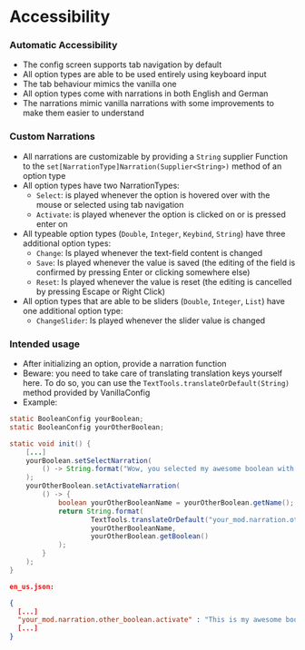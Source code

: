 # Accessibility

### Automatic Accessibility
- The config screen supports tab navigation by default
- All option types are able to be used entirely using keyboard input
- The tab behaviour mimics the vanilla one
- All option types come with narrations in both English and German
- The narrations mimic vanilla narrations with some improvements to make them easier to understand

### Custom Narrations
- All narrations are customizable by providing a `String` supplier Function to the `set[NarrationType]Narration(Supplier<String>)` method of an option type
- All option types have two NarrationTypes:
  - `Select`: is played whenever the option is hovered over with the mouse or selected using tab navigation
  - `Activate`: is played whenever the option is clicked on or is pressed enter on
- All typeable option types (`Double`, `Integer`, `Keybind`, `String`) have three additional option types:
  - `Change`: Is played whenever the text-field content is changed
  - `Save`: Is played whenever the value is saved (the editing of the field is confirmed by pressing Enter or clicking somewhere else)
  - `Reset`: Is played whenever the value is reset (the editing is cancelled by pressing Escape or Right Click)
- All option types that are able to be sliders (`Double`, `Integer`, `List`) have one additional option type:
  - `ChangeSlider`: Is played whenever the slider value is changed

### Intended usage
- After initializing an option, provide a narration function
- Beware: you need to take care of translating translation keys yourself here. To do so, you can use the `TextTools.translateOrDefault(String)` method provided by VanillaConfig
- Example:
```java
static BooleanConfig yourBoolean;
static BooleanConfig yourOtherBoolean;

static void init() {
    [...]
    yourBoolean.setSelectNarration(
        () -> String.format("Wow, you selected my awesome boolean with the value %s.", yourBoolean.getBoolean());  
    );
    yourOtherBoolean.setActivateNarration(
        () -> {
            boolean yourOtherBooleanName = yourOtherBoolean.getName();
            return String.format(
                    TextTools.translateOrDefault("your_mod.narration.other_boolean.activate"), 
                    yourOtherBooleanName, 
                    yourOtherBoolean.getBoolean()
            );
        }
    );
}
```
```json
en_us.json:

{
  [...]
  "your_mod.narration.other_boolean.activate" : "This is my awesome boolean with the name %s that you just changed to %s.",
  [...]
}
```
